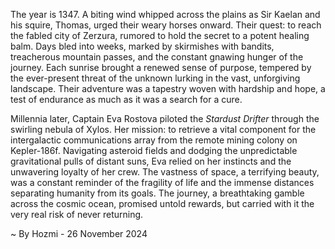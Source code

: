 
The year is 1347.  A biting wind whipped across the plains as Sir Kaelan and his squire, Thomas, urged their weary horses onward.  Their quest: to reach the fabled city of Zerzura, rumored to hold the secret to a potent healing balm.  Days bled into weeks, marked by skirmishes with bandits, treacherous mountain passes, and the constant gnawing hunger of the journey. Each sunrise brought a renewed sense of purpose, tempered by the ever-present threat of the unknown lurking in the vast, unforgiving landscape.  Their adventure was a tapestry woven with hardship and hope, a test of endurance as much as it was a search for a cure.


Millennia later, Captain Eva Rostova piloted the *Stardust Drifter* through the swirling nebula of Xylos.  Her mission: to retrieve a vital component for the intergalactic communications array from the remote mining colony on Kepler-186f.  Navigating asteroid fields and dodging the unpredictable gravitational pulls of distant suns, Eva relied on her instincts and the unwavering loyalty of her crew. The vastness of space, a terrifying beauty, was a constant reminder of the fragility of life and the immense distances separating humanity from its goals. The journey, a breathtaking gamble across the cosmic ocean, promised untold rewards, but carried with it the very real risk of never returning.

~ By Hozmi - 26 November 2024
